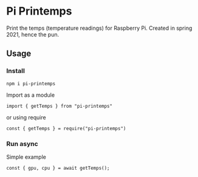 # Pi Printemps

Print the temps (temperature readings) for Raspberry Pi. Created in spring 2021, hence the pun.

## Usage

### Install

```
npm i pi-printemps
```

Import as a module

```
import { getTemps } from "pi-printemps"
```

or using require

```
const { getTemps } = require("pi-printemps")
```

### Run async

Simple example

```
const { gpu, cpu } = await getTemps();
```
